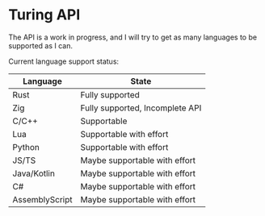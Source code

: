 # Turing API

The API is a work in progress, and I will try to get as many languages to be supported as I can.  

Current language support status:

| Language       | State                           |
|----------------|---------------------------------|
| Rust           | Fully supported                 |
| Zig            | Fully supported, Incomplete API |
| C/C++          | Supportable                     |
| Lua            | Supportable with effort         |
| Python         | Supportable with effort         |
| JS/TS          | Maybe supportable with effort   |
| Java/Kotlin    | Maybe supportable with effort   |
| C#             | Maybe supportable with effort   |
| AssemblyScript | Maybe supportable with effort   |

